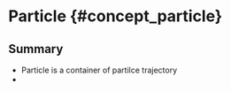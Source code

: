 Particle {#concept_particle}
===================================
## Summary
- Particle is a container of partilce trajectory
- 